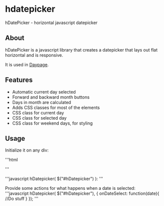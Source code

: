 hdatepicker
===========

hDatePicker - horizontal javascript datepicker

## About
hDatePicker is a javascript library that creates a datepicker that lays out flat horizontal and is responsive. 

It is used in [Daypage](http://www.daypager.com).

## Features
* Automatic current day selected
* Forward and backward month buttons
* Days in month are calculated
* Adds CSS classes for most of the elements
* CSS class for current day
* CSS class for selected day
* CSS class for weekend days, for styling

## Usage
Initialize it on any div:

'''html
<div id="hDatepicker"></div>
'''

'''javascript
hDatepicker( $("#hDatepicker") ):
'''

Provide some actions for what happens when a date is selected:
'''javascript
hDatepicker( $("#hDatepicker"), {
  onDateSelect: function(date){
    //Do stuff
  }
});
'''